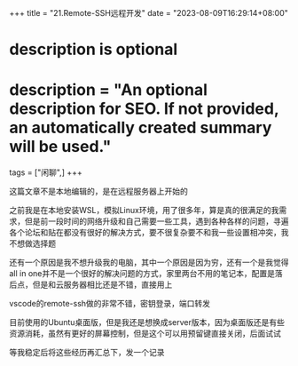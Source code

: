 +++
title = "21.Remote-SSH远程开发"
date = "2023-08-09T16:29:14+08:00"

#
# description is optional
#
# description = "An optional description for SEO. If not provided, an automatically created summary will be used."

tags = ["闲聊",]
+++

这篇文章不是本地编辑的，是在远程服务器上开始的

之前我是在本地安装WSL，模拟Linux环境，用了很多年，算是真的很满足的我需求，但是前一段时间的网络升级和自己需要一些工具，遇到各种各样的问题，寻遍各个论坛和贴在都没有很好的解决方式，要不很复杂要不和我一些设置相冲突，我不想做选择题

还有一个原因是我不想升级我的电脑，其中一个原因是因为穷，还有一个是我觉得all in one并不是一个很好的解决问题的方式，家里两台不用的笔记本，配置是落后点，但是和云服务器相比还是不错，直接用上

vscode的remote-ssh做的非常不错，密钥登录，端口转发

目前使用的Ubuntu桌面版，但是我还是想换成server版本，因为桌面版还是有些资源消耗，虽然有更好的屏幕控制，但是这个可以用预留键直接关闭，后面试试

等我稳定后将这些经历再汇总下，发一个记录